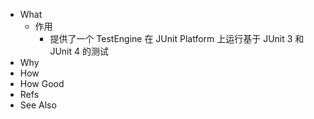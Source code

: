 - What
	- 作用
		- 提供了一个 TestEngine 在 JUnit Platform 上运行基于 JUnit 3 和 JUnit 4 的测试
- Why
- How
- How Good
- Refs
- See Also